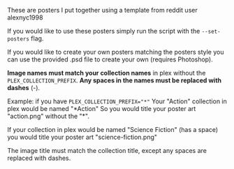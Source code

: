 These are posters I put together using a template from reddit user alexnyc1998

If you would like to use these posters simply run the script with the `--set-posters` flag.

If you would like to create your own posters matching the posters style you can use the provided .psd file to create your own (requires Photoshop).

**Image names must match your collection names** in plex without the `PLEX_COLLECTION_PREFIX`. **Any spaces in the names must be replaced with dashes** (-).

Example: 
if you have `PLEX_COLLECTION_PREFIX="*"`
Your "Action" collection in plex would be named "\*Action"
So you would title your poster art "action.png" without the "\*".

If your collection in plex would be named "Science Fiction" (has a space)
you would title your poster art "science-fiction.png"

The image title must match the collection title, except any spaces are replaced with dashes.

